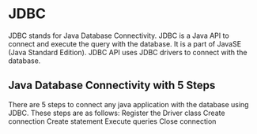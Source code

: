 # JDBC
JDBC stands for Java Database Connectivity. JDBC is a Java API to connect and execute the query with the database. It is a part of JavaSE (Java Standard Edition). JDBC API uses JDBC drivers to connect with the database.
## Java Database Connectivity with 5 Steps
There are 5 steps to connect any java application with the database using JDBC. These steps are as follows:
Register the Driver class
Create connection
Create statement
Execute queries
Close connection
